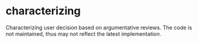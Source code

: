 # characterizing
Characterizing user decision based on argumentative reviews. The code is not maintained, thus may not reflect the latest implementation.
